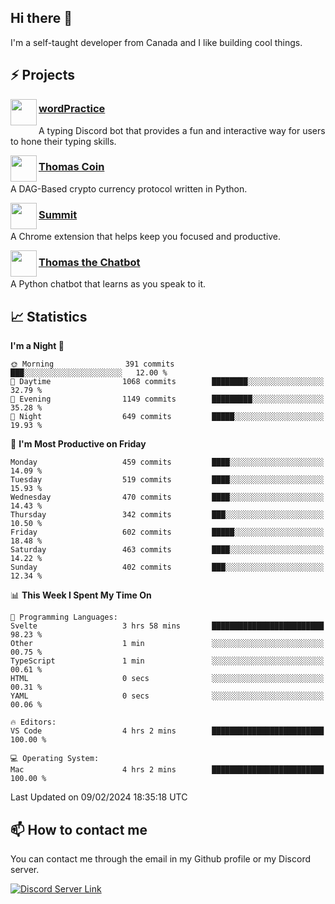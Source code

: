 <h2>Hi there 👋</h2>

<p>I'm a self-taught developer from Canada and I like building cool things.</p>

<h2>⚡ Projects</h2>

<img align="left" src="https://i.imgur.com/BIzs17V.png" width="42" height="42" />
<h3><a target="_blank" href="https://wordpractice.principle.sh/">wordPractice</a></h3>
<p>A typing Discord bot that provides a fun and interactive way for users to hone their typing skills.</p>

<img align="left" src="https://i.imgur.com/4FdQpgN.png" width="42" height="42" />
<h3><a href="https://github.com/principle105/thomas-coin">Thomas Coin</a></h3>
<p>A DAG-Based crypto currency protocol written in Python.</p>

<img align="left" src="https://i.imgur.com/Ly8Atho.png" width="42" height="42" />
<h3><a href="https://summit.sh/">Summit</a></h3>
<p>A Chrome extension that helps keep you focused and productive.</p>

<img align="left" src="https://i.imgur.com/hA9YF2s.png" width="42" height="42" />
<h3><a href="https://github.com/principle105/thomasthechatbot">Thomas the Chatbot</a></h3>
<p>A Python chatbot that learns as you speak to it.</p>

<h2>📈 Statistics</h2>

<!--START_SECTION:waka-->
**I'm a Night 🦉** 

```text
🌞 Morning                391 commits         ███░░░░░░░░░░░░░░░░░░░░░░   12.00 % 
🌆 Daytime                1068 commits        ████████░░░░░░░░░░░░░░░░░   32.79 % 
🌃 Evening                1149 commits        █████████░░░░░░░░░░░░░░░░   35.28 % 
🌙 Night                  649 commits         █████░░░░░░░░░░░░░░░░░░░░   19.93 % 
```
📅 **I'm Most Productive on Friday** 

```text
Monday                   459 commits         ████░░░░░░░░░░░░░░░░░░░░░   14.09 % 
Tuesday                  519 commits         ████░░░░░░░░░░░░░░░░░░░░░   15.93 % 
Wednesday                470 commits         ████░░░░░░░░░░░░░░░░░░░░░   14.43 % 
Thursday                 342 commits         ███░░░░░░░░░░░░░░░░░░░░░░   10.50 % 
Friday                   602 commits         █████░░░░░░░░░░░░░░░░░░░░   18.48 % 
Saturday                 463 commits         ████░░░░░░░░░░░░░░░░░░░░░   14.22 % 
Sunday                   402 commits         ███░░░░░░░░░░░░░░░░░░░░░░   12.34 % 
```


📊 **This Week I Spent My Time On** 

```text
💬 Programming Languages: 
Svelte                   3 hrs 58 mins       █████████████████████████   98.23 % 
Other                    1 min               ░░░░░░░░░░░░░░░░░░░░░░░░░   00.75 % 
TypeScript               1 min               ░░░░░░░░░░░░░░░░░░░░░░░░░   00.61 % 
HTML                     0 secs              ░░░░░░░░░░░░░░░░░░░░░░░░░   00.31 % 
YAML                     0 secs              ░░░░░░░░░░░░░░░░░░░░░░░░░   00.06 % 

🔥 Editors: 
VS Code                  4 hrs 2 mins        █████████████████████████   100.00 % 

💻 Operating System: 
Mac                      4 hrs 2 mins        █████████████████████████   100.00 % 
```


 Last Updated on 09/02/2024 18:35:18 UTC
<!--END_SECTION:waka-->

<h2>📫 How to contact me</h2>

You can contact me through the email in my Github profile or my Discord server.

[![Discord Server Link](https://dcbadge.vercel.app/api/server/DHnk46C)](https://discord.gg/DHnk46C)

